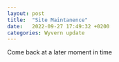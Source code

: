 ```yaml
---
layout: post
title:  "Site Maintanence"
date:   2022-09-27 17:49:32 +0200
categories: Wyvern update
---
```

Come back at a later moment in time
